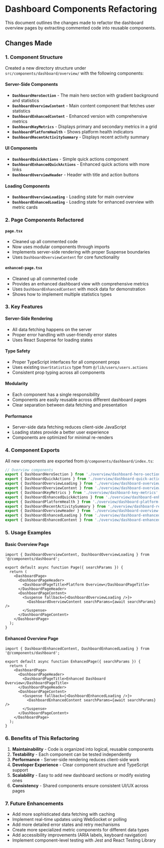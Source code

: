 # Dashboard Components Refactoring

This document outlines the changes made to refactor the dashboard overview pages by extracting commented code into reusable components.

## Changes Made

### 1. Component Structure
Created a new directory structure under `src/components/dashboard/overview/` with the following components:

#### Server-Side Components
- **`DashboardHeroSection`** - The main hero section with gradient background and statistics
- **`DashboardOverviewContent`** - Main content component that fetches user statistics
- **`DashboardEnhancedContent`** - Enhanced version with comprehensive metrics
- **`DashboardKeyMetrics`** - Displays primary and secondary metrics in a grid
- **`DashboardPlatformHealth`** - Shows platform health indicators
- **`DashboardRecentActivitySummary`** - Displays recent activity summary

#### UI Components
- **`DashboardQuickActions`** - Simple quick actions component
- **`DashboardEnhancedQuickActions`** - Enhanced quick actions with more links
- **`DashboardOverviewHeader`** - Header with title and action buttons

#### Loading Components
- **`DashboardOverviewLoading`** - Loading state for main overview
- **`DashboardEnhancedLoading`** - Loading state for enhanced overview with metric cards

### 2. Page Components Refactored

#### `page.tsx`
- Cleaned up all commented code
- Now uses modular components through imports
- Implements server-side rendering with proper Suspense boundaries
- Uses `DashboardOverviewContent` for core functionality

#### `enhanced-page.tsx`
- Cleaned up all commented code
- Provides an enhanced dashboard view with comprehensive metrics
- Uses `DashboardEnhancedContent` with mock data for demonstration
- Shows how to implement multiple statistics types

### 3. Key Features

#### Server-Side Rendering
- All data fetching happens on the server
- Proper error handling with user-friendly error states
- Uses React Suspense for loading states

#### Type Safety
- Proper TypeScript interfaces for all component props
- Uses existing `UserStatistics` type from `@/lib/users/users.actions`
- Consistent prop typing across all components

#### Modularity
- Each component has a single responsibility
- Components are easily reusable across different dashboard pages
- Clear separation between data fetching and presentation

#### Performance
- Server-side data fetching reduces client-side JavaScript
- Loading states provide a better user experience
- Components are optimized for minimal re-renders

### 4. Component Exports

All new components are exported from `@/components/dashboard/index.ts`:

```typescript
// Overview components
export { DashboardHeroSection } from './overview/dashboard-hero-section';
export { DashboardQuickActions } from './overview/dashboard-quick-actions';
export { DashboardOverviewLoading } from './overview/dashboard-overview-loading';
export { DashboardOverviewContent } from './overview/dashboard-overview-content';
export { DashboardKeyMetrics } from './overview/dashboard-key-metrics';
export { DashboardEnhancedQuickActions } from './overview/dashboard-enhanced-quick-actions';
export { DashboardPlatformHealth } from './overview/dashboard-platform-health';
export { DashboardRecentActivitySummary } from './overview/dashboard-recent-activity-summary';
export { DashboardOverviewHeader } from './overview/dashboard-overview-header';
export { DashboardEnhancedLoading } from './overview/dashboard-enhanced-loading';
export { DashboardEnhancedContent } from './overview/dashboard-enhanced-content';
```

### 5. Usage Examples

#### Basic Overview Page
```tsx
import { DashboardOverviewContent, DashboardOverviewLoading } from '@/components/dashboard';

export default async function Page({ searchParams }) {
  return (
    <DashboardPage>
      <DashboardPageHeader>
        <DashboardPageTitle>Platform Overview</DashboardPageTitle>
      </DashboardPageHeader>
      <DashboardPageContent>
        <Suspense fallback={<DashboardOverviewLoading />}>
          <DashboardOverviewContent searchParams={await searchParams} />
        </Suspense>
      </DashboardPageContent>
    </DashboardPage>
  );
}
```

#### Enhanced Overview Page
```tsx
import { DashboardEnhancedContent, DashboardEnhancedLoading } from '@/components/dashboard';

export default async function EnhancedPage({ searchParams }) {
  return (
    <DashboardPage>
      <DashboardPageHeader>
        <DashboardPageTitle>Enhanced Dashboard Overview</DashboardPageTitle>
      </DashboardPageHeader>
      <DashboardPageContent>
        <Suspense fallback={<DashboardEnhancedLoading />}>
          <DashboardEnhancedContent searchParams={await searchParams} />
        </Suspense>
      </DashboardPageContent>
    </DashboardPage>
  );
}
```

### 6. Benefits of This Refactoring

1. **Maintainability** - Code is organized into logical, reusable components
2. **Testability** - Each component can be tested independently
3. **Performance** - Server-side rendering reduces client-side work
4. **Developer Experience** - Clear component structure and TypeScript support
5. **Scalability** - Easy to add new dashboard sections or modify existing ones
6. **Consistency** - Shared components ensure consistent UI/UX across pages

### 7. Future Enhancements

- Add more sophisticated data fetching with caching
- Implement real-time updates using WebSocket or polling
- Add more detailed error states and retry mechanisms
- Create more specialized metric components for different data types
- Add accessibility improvements (ARIA labels, keyboard navigation)
- Implement component-level testing with Jest and React Testing Library
